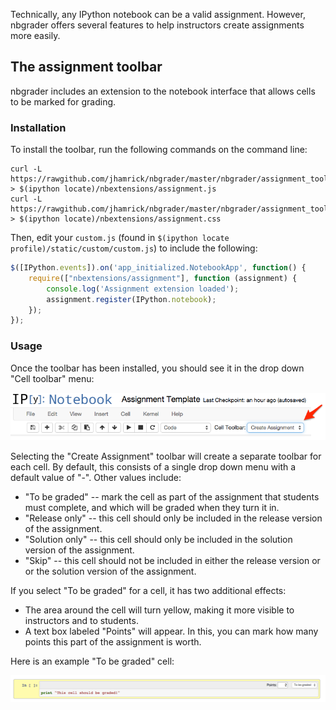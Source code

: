 Technically, any IPython notebook can be a valid assignment. However,
nbgrader offers several features to help instructors create
assignments more easily.

## The assignment toolbar

nbgrader includes an extension to the notebook interface that allows
cells to be marked for grading.

### Installation

To install the toolbar, run the following commands on the command
line:

```
curl -L https://rawgithub.com/jhamrick/nbgrader/master/nbgrader/assignment_toolbar.js > $(ipython locate)/nbextensions/assignment.js
curl -L https://rawgithub.com/jhamrick/nbgrader/master/nbgrader/assignment_toolbar.css > $(ipython locate)/nbextensions/assignment.css
```

Then, edit your `custom.js` (found in `$(ipython locate
profile)/static/custom/custom.js`) to include the following:

```javascript
$([IPython.events]).on('app_initialized.NotebookApp', function() {
    require(["nbextensions/assignment"], function (assignment) {
        console.log('Assignment extension loaded');
        assignment.register(IPython.notebook);
    });
});
```

### Usage

Once the toolbar has been installed, you should see it in the drop
down "Cell toolbar" menu:

![](images/select_assignment_toolbar.png)

Selecting the "Create Assignment" toolbar will create a separate
toolbar for each cell. By default, this consists of a single drop down
menu with a default value of "-". Other values include:

* "To be graded" -- mark the cell as part of the assignment that
  students must complete, and which will be graded when they turn it
  in.
* "Release only" -- this cell should only be included in the release
  version of the assignment.
* "Solution only" -- this cell should only be included in the solution
  version of the assignment.
* "Skip" -- this cell should not be included in either the release
  version or or the solution version of the assignment.

If you select "To be graded" for a cell, it has two additional effects:

* The area around the cell will turn yellow, making it more visible to
  instructors and to students.
* A text box labeled "Points" will appear. In this, you can mark how
  many points this part of the assignment is worth.

Here is an example "To be graded" cell:

![](images/to_be_graded.png)
